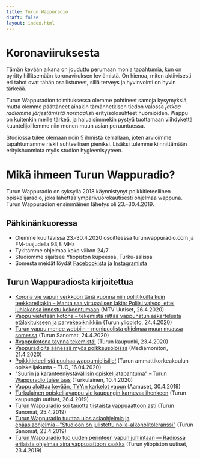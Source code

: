 ```yaml
---
title: Turun Wappuradio
draft: false
layout: index.html
---
```


# Koronaviiruksesta

Tämän kevään aikana on jouduttu perumaan monia tapahtumia, kun on pyritty hillitsemään koronaviruksen leviämistä. On 
hienoa, miten aktiivisesti eri tahot ovat tähän osallistuneet, sillä terveys ja hyvinvointi on hyvin tärkeää.

Turun Wappuradion toimituksessa olemme pohtineet samoja kysymyksiä, mutta olemme päättäneet ainakin tämänhetkisen
tiedon valossa *jatkaa radiomme järjestämistä normaalisti* erityisolosuhteet huomioiden. Wappu on kuitenkin meille
tärkeä, ja haluaisimmekin pystyä tuottamaan viihdykettä kuuntelijoillemme niin monen muun asian peruuntuessa. 

Studiossa tulee olemaan noin 5 ihmistä kerrallaan, joten arvioimme tapahtumamme riskit suhteellisen pieniksi. Lisäksi 
tulemme kiinnittämään erityishuomiota myös studion hygieenisyyteen.

# Mikä ihmeen Turun Wappuradio?

Turun Wappuradio on syksyllä 2018 käynnistynyt poikkitieteellinen opiskelijaradio, joka lähettää ympärivuorokautisesti ohjelmaa wappuna. Turun Wappuradion ensimmäinen lähetys oli 23.–30.4.2019.

## Pähkinänkuoressa

* Olemme kuultavissa 23.‑30.4.2020 osoitteessa turunwappuradio.com ja FM-taajudella 93,8 MHz
* Tykitämme ohjelmaa koko viikon 24/7
* Studiomme sijaitsee Yliopiston kupeessa, Turku-salissa 
* Somesta meidät löydät [Facebookista](https://www.facebook.com/turunwappuradio/) ja [Instagramista](https://www.instagram.com/turunwappuradio/)

## Turun Wappuradiosta kirjoitettua

* [Korona vie vapun verkkoon tänä vuonna niin poliitikoilta kuin teekkareiltakin – Manta saa virtuaalisen lakin: Poliisi valvoo, ettei juhlakansa innostu kokoontumaan](https://www.mtvuutiset.fi/artikkeli/korona-vie-vapun-verkkoon-tana-vuonna-niin-poliitikoilta-kuin-teekkareiltakin-manta-saa-virtuaalisen-lakin-poliisi-valvoo-ettei-juhlakansa-innostu-kokoontumaan/7801918) (MTV Uutiset, 26.4.2020)
* [Vappu vietetään kotona – tekemistä riittää vappuhatun askartelusta etälakitukseen ja parvekepiknikkiin](https://www.utu.fi/fi/ajankohtaista/uutinen/vappu-vietetaan-kotona) (Turun yliopisto, 24.4.2020)
* [Turun vappu menee webbiin – monipuolista ohjelmaa muun muassa somessa](https://www.ts.fi/uutiset/paikalliset/4935196/Turun+vappu+menee+webbiin++monipuolista+ohjelmaa+muun+muassa+somessa) (Turun Sanomat, 24.4.2020)
* [#vappukotona täynnä tekemistä!](https://www.turku.fi/uutinen/2020-04-23_vappukotona-taynna-tekemista) (Turun kaupunki, 23.4.2020)
* [Vappuradioita äänessä myös poikkeusoloissa](https://www.mediamonitori.fi/index.php/uutiset/2129-vappuradioita-aeaenessae-myoes-poikkeusoloissa) (Mediamonitori, 21.4.2020)
* [Poikkitieteellistä puuhaa wappumielisille!](https://opiskelijakunta.net/blog/poikkitieteellista-puuhaa-wappumielisille/) (Turun ammattikorkeakoulun opiskelijakunta - TUO, 16.04.2020)
* ["Suurin ja karanteeniystävällisin opiskelijatapahtuma" – Turun Wappuradio tulee taas](https://www.turkulainen.fi/paikalliset/1471033) (Turkulainen, 10.4.2020)
* [Vappu aloittaa kevään, TYY:n karkelot vapun](https://www.aamuset.fi/teemat/4556167/Vappu+aloittaa+kevaan+TYYn+karkelot+vapun) (Aamuset, 30.4.2019)
* [Turkulainen opiskelijavappu vie kaupungin karnevaalihenkeen](https://www.turku.fi/uutinen/2019-04-26_turkulainen-opiskelijavappu-vie-kaupungin-karnevaalihenkeen) (Turun kaupungin uutiset, 26.4.2019)
* [Turun Wappuradio soi tauotta tiistaista vappuaattoon asti](https://www.ts.fi/tstv/1074829915/Turun+Wappuradio+soi+tauotta+tiistaista+vappuaattoon+asti) (Turun Sanomat, 25.4.2019)
* [Turun Wappuradio tuuttaa ulos asiaohjelmia ja epäasiaohjelmia – "Studioon on julistettu nolla-alkoholitoleranssi"](https://www.ts.fi/uutiset/paikalliset/4555218/Turun+Wappuradio+tuuttaa+ulos+asiaohjelmia+ja+epaasiaohjelmiaStudioon+on+julistettu+nollaalkoholitoleranssi) (Turun Sanomat, 23.4.2019)
* [Turun Wappuradio tuo uuden perinteen vapun juhlintaan — Radiossa erilaista ohjelmaa aina vappuaattoon saakka](https://www.utu.fi/fi/ajankohtaista/uutinen/turun-wappuradio-tuo-uuden-perinteen-vapun-juhlintaan-radiossa-erilaista) (Turun yliopiston uutiset, 23.4.2019)

<div id="calendar-root"></div>
